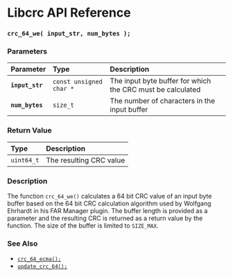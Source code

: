 # Libcrc API Reference

### `crc_64_we( input_str, num_bytes );`

### Parameters

| Parameter | Type | Description |
| :--- | :--- | :--- |
|**`input_str`**|`const unsigned char *`|The input byte buffer for which the CRC must be calculated|
|**`num_bytes`**|`size_t`|The number of characters in the input buffer|

### Return Value

| Type | Description |
| :--- | :--- |
|`uint64_t`|The resulting CRC value|

### Description

The function `crc_64_we()` calculates a 64 bit CRC value of an input byte buffer based on the 64 bit CRC calculation
algorithm used by Wolfgang Ehrhardt in his FAR Manager plugin. The buffer length is provided as a parameter and the
resulting CRC is returned as a return value by the function. The size of the buffer is limited to `SIZE_MAX`.

### See Also

* [`crc_64_ecma();`](crc_64_ecma.md)
* [`update_crc_64();`](update_crc_64.md)
